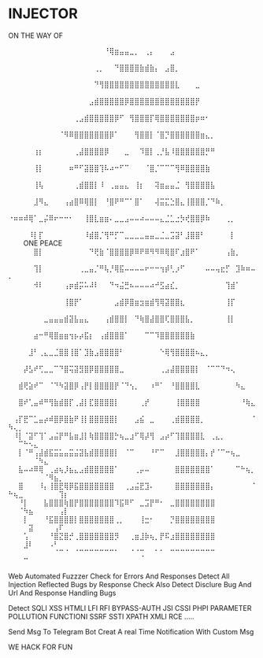 # INJECTOR

ON THE WAY OF 

⠀⠀⠀⠀⠀⠀⠀⠀⠀⠀⠀⠀⠀⠀⠀⠀⠀⠀⠀⠘⢿⣶⣤⣤⣀⡀⠀⢀⡄⠀⠀⠀⣠⠀⠀⠀⠀⠀⠀⠀⠀⠀⠀⠀⠀⠀⠀⠀⠀⠀⠀⠀⠀⠀⠀⠀⠀⠀⠀⠀⠀
⠀⠀⠀⠀⠀⠀⠀⠀⠀⠀⠀⠀⠀⠀⠀⠀⠀⢀⡀⠀⠀⠙⣿⣿⣿⣿⣷⣾⣷⡄⠀⣠⣿⡀⠀⠀⠀⠀⠀⠀⠀⠀⠀⠀⠀⠀⠀⠀⠀⠀⠀⠀⠀⠀⠀⠀⠀⠀⠀⠀⠀
⠀⠀⠀⠀⠀⠀⠀⠀⠀⠀⠀⠀⠀⠀⠀⠀⠀⠙⢻⣿⣿⣿⣿⣿⣿⣿⣿⣿⣿⣿⣿⣿⣿⣇⠀⠀⠀⣀⠀⠀⠀⠀⠀⠀⠀⠀⠀⠀⠀⠀⠀⠀⠀⠀⠀⠀⠀⠀⠀⠀⠀
⠀⠀⠀⠀⠀⠀⠀⠀⠀⠀⠀⠀⠀⠀⠀⠀⣠⣾⣿⣿⣿⣿⣿⡿⣿⣿⣿⣿⣿⣿⣿⣿⣿⣿⣿⣿⣿⡟⠀⠀⠀⠀⠀⠀⠀⠀⠀⠀⠀⠀⠀⠀⠀⠀⠀⠀⠀⠀⠀⠀⠀
⠀⠀⠀⠀⠀⠀⠀⠀⠀⠀⠀⠀⠀⢀⣠⣾⣿⣿⣿⣿⣿⡿⠋⠀⢻⣿⣿⣿⡏⢿⣿⣿⣿⣿⣿⣿⣿⡶⠶⠂⠀⠀⠀⠀⠀⠀⠀⠀⠀⠀⠀⠀⠀⠀⠀⠀⠀⠀⠀⠀⠀
⠀⠀⠀⠀⠀⠀⠀⠀⠀⠀⠈⠻⠿⣿⣿⣿⣿⣿⣿⣿⡿⠁⠀⠀⠀⢻⣿⣿⡇⠈⣿⡙⣿⣿⣿⣿⣿⣿⣶⣄⡀⠀⠀⠀⠀⠀⠀⠀⠀⠀⠀⠀⠀⠀⠀⠀⠀⠀⠀⠀⠀
⠀⠀⠀⠀⠀⢰⡆⠀⠀⠀⠀⠀⠀⢀⣼⣿⣿⣿⣿⡿⠀⠀⠀⣀⠀⠀⠹⣿⡇⢀⡘⣧⠸⣿⣿⣿⣿⣿⣿⡛⠛⠀⠀⠀⠀⠀⠀⠀⠀⠀⠀⠀⠀⠀⠀⠀⠀⠀⠀⠀⠀
⠀⠀⠀⠀⠀⢸⡇⠀⠀⠀⠀⠀⠶⠛⠋⣽⣿⣿⢹⠧⠴⠒⠋⠉⠀⠀⠀⠈⣿⡈⠉⠉⠉⢻⠿⣿⣿⣿⣿⣷⠀⠀⠀⠀⠀⠀⠀⠀⠀⠀⠀⠀⠀⠀⠀⠀⠀⠀⠀⠀⠀
⠀⠀⠀⠀⠀⢸⢧⠀⠀⠀⠀⠀⠀⢀⣾⣿⣿⡇⠸⠀⢀⣤⣤⣄⠀⢸⡆⠀⠀⢽⣶⣤⣤⣈⠀⢻⣿⣿⣿⣿⣧⠀⠀⠀⠀⠀⠀⠀⠀⠀⠀⠀⠀⠀⠀⠀⠀⠀⠀⠀⠀
⠀⠀⠀⠀⠀⣸⠻⣄⠀⠀⠀⢠⣴⣿⠿⢿⣿⡇⠀⠘⣿⠟⠛⠉⠁⣿⠁⠀⠀⢼⣭⣍⣑⣿⣄⢸⣿⣿⣿⡈⠙⠷⡀⠀⠀⠀⠀⠀⠀⠀⠀⠀⠀⠀⠀⠀⠀⠀⠀⠀⠀
⠐⠶⠶⠾⢿⠁⣀⡬⠿⠖⠒⠒⠂⠀⠀⢸⣿⣇⣶⣶⠄⣀⣀⣠⠤⠤⠴⠤⠤⠤⣄⣈⣁⣐⡳⢞⣿⣿⡿⠷⠀⠀⠀⢀⡀⠀⠀⠀⠀⠀⠀⠀⠀⠀⠀⠀⠀⠀⠀⠀⠀
⠀⠀⠀⠀⠸⡇⡏⠀⠀⠀⠀⠀⠀⠀⠀⠸⣾⣿⡈⢻⠛⡋⠉⣀⣀⣀⣀⣤⣤⣀⣈⣀⣩⣽⠃⣸⣿⣿⠃⠀⠀⠀⠀⠀⡇⠀⠀⠀⠀⠀⠀⠀ONE PEACE⠀⠀⠀⠀⠀⠀⠀⠀⠀
⠀⠀⠀⠀⠀⣿⡇⠀⠀⠀⠀⠀⠀⠀⠀⠀⠙⢟⣷⠈⣿⣿⣿⣿⡿⠿⠟⠿⠻⠻⠿⢿⣿⠏⣰⣿⠟⠁⠀⠀⠀⠀⠀⢠⣷⡀⠀⠀⠀⠀⠀⠀⠀⠀⠀⠀⠀⠀⠀⠀⠀
⠀⠀⠀⠀⠀⢹⡇⠀⠀⠀⠀⠀⠀⠀⢀⣀⣤⡈⠛⢧⡘⢿⣯⠤⠤⠤⠤⠖⠒⠒⢲⡾⢃⡰⠋⠀⠀⠀⠀⠤⠤⢤⣖⡋⠀⣹⠷⠶⠤⠄⠀⠀⠀⠀⠀⠀⠀⠀⠀⠀⠀
⠀⠀⠀⠀⠀⠺⠇⠀⠀⠀⠀⢠⡶⣾⡭⠥⠼⠇⠀⠀⠙⠲⣬⣛⠦⠤⠤⠤⠴⠚⣫⣴⣎⡀⠀⠀⠀⠀⠀⠀⠀⠀⠀⢹⣾⠁⠀⠀⠀⠀⠀⠀⠀⠀⠀⠀⠀⠀⠀⠀⠀
⠀⠀⠀⠀⠀⠀⠀⠀⠀⠀⠀⢸⣿⡟⠁⠀⠀⠀⠀⠀⠀⣠⣾⡿⣿⣶⣲⣶⣾⢻⢿⣽⣿⣿⣆⠀⠀⠀⠀⠀⠀⠀⠀⢸⡏⠀⠀⠀⠀⠀⠀⠀⠀⠀⠀⠀⠀⠀⠀⠀⠀
⠀⠀⠀⠀⠀⠀⠀⣀⣤⣤⣤⣾⣽⣧⣤⣄⠀⠀⠀⢠⣾⣿⣿⡇⠀⠙⢷⣿⣼⣿⣿⢏⣿⣿⣿⣧⡀⠀⠀⠀⠀⠀⠀⢸⡇⠀⠀⠀⠀⠀⠀⠀⠀⠀⠀⠀⠀⠀⠀⠀⠀
⠀⠀⠀⠀⠀⣴⠒⠛⢿⣿⣶⣶⢲⡦⡴⣯⡆⠀⢠⣾⣿⣿⣿⠁⠀⠀⠀⠉⠉⠹⣿⣿⣿⣿⣿⣿⣷⠀⠀⠀⠀⠀⠀⠀⠀⠀⠀⠀⠀⠀⠀⠀⠀⠀⠀⠀⠀⠀⠀⠀⠀
⠀⠀⠀⠀⣸⠃⢀⣄⣀⣈⣿⣿⢸⣿⠁⣹⣷⣠⣿⣿⣿⣿⠃⠀⠀⠀⠀⠀⠀⠀⠑⢿⢻⣿⣿⣿⣿⠦⣄⡀⠀⠀⠀⠀⠀⠀⠀⠀⠀⠀⠀⠀⠀⠀⠀⠀⠀⠀⠀⠀⠀
⠀⠀⠀⡼⣣⠞⢋⣀⣀⠉⠙⣿⢭⣽⣻⣿⡿⣿⣿⣿⣿⣿⣀⠀⠀⠀⠀⠀⠀⠀⢀⣠⣼⣿⣿⣿⣿⡇⠀⠈⠉⠉⠙⠲⢄⠀⠀⠀⠀⠀⠀⠀⠀⠀⠀⠀⠀⠀⠀⠀⠀
⠀⠀⣾⢟⣵⠞⠉⠀⠈⠙⠳⣽⣿⡿⢠⡟⡇⣿⣿⣿⣿⡟⠈⠙⢢⡀⠀⠀⠰⠛⠁⠀⠘⣿⣿⣿⣿⣇⠀⠀⠀⠀⠀⠀⠀⠳⣄⠀⠀⠀⠀⠀⠀⠀⠀⠀⠀⠀⠀⠀⠀
⠀⠀⣿⠞⢁⣤⠾⠛⢻⣷⣾⣿⡏⢀⣼⡇⣏⣿⣿⣿⣿⡇⠀⠀⠀⠀⢀⡞⠀⠀⠀⠀⠀⢸⣿⣿⣿⣿⠀⠀⠀⠀⠀⠀⠀⠀⠘⢷⣄⠀⠀⠀⠀⠀⠀⠀⠀⠀⠀⠀⠀
⠀⢠⡏⣟⠉⣁⣤⡴⠾⣿⡿⣿⣷⠟⢸⡇⣿⣿⣿⣿⣿⡇⠀⠀⠀⣠⣮⠀⣀⠀⠀⠀⢀⣾⣿⣿⣿⣿⡀⠀⠀⠀⠀⠀⠀⠀⠀⠀⠈⠳⢄⡀⠀⠀⠀⠀⠀⠀⠀⠀⠀
⠀⠸⡇⠈⣽⠋⢹⠁⣠⣬⡟⠛⣧⣶⣸⡇⢷⣿⣿⣿⣿⡓⢦⣀⣰⠋⢿⡼⢻⠀⣠⡴⠋⢹⣿⣿⣿⣿⣇⠀⢀⣄⡀⠀⠀⠀⠀⠀⠀⠀⠀⠉⠓⠢⣄⠀⠀⠀⠀⠀⠀
⠀⠀⡇⠈⠛⢠⣼⣾⣯⣭⣥⣤⣭⣬⣽⣧⣾⣿⣿⣿⣿⡇⠀⠈⠉⠀⠀⠀⠘⠋⠉⠀⠀⣸⣿⣿⣿⣿⣿⡄⡞⠈⠉⠒⢦⣀⠀⠀⠀⠀⠀⠀⠀⠀⠈⠳⣄⠀⠀⠀⠀
⠀⠀⣧⠤⠴⠿⢿⠀⢀⣴⢦⡸⣦⣄⣠⣾⣿⣿⣿⣿⣿⠁⠀⠀⠀⢀⡤⠤⠀⠀⠀⠀⠀⣿⣿⣿⣿⣿⣿⣿⠁⠀⠀⠀⠀⠉⠓⢦⡀⠀⠀⠀⠀⠀⠀⠀⠈⠻⣦⡀⠀
⠀⠀⣿⠀⠀⠀⠸⡄⢸⣿⣟⢿⡿⣯⣿⣿⣿⣿⣿⣿⣿⠀⠀⢀⣠⣬⣟⣹⠄⠀⠀⠀⠀⣿⣿⣿⣿⣿⣿⣿⡄⠀⠀⠀⠀⠀⠀⠀⠈⠓⢦⣀⠀⠀⠀⠀⠀⠀⠀⢹⡆
⠀⠀⠘⡇⠀⠀⠀⣧⣿⣿⣿⢷⣿⡟⣿⣿⣿⣿⣿⣿⣿⠹⣯⠿⠋⠀⣀⣩⡟⠛⠂⠀⣀⣿⣿⣿⣿⣿⣿⣿⣿⠀⠀⠀⠀⠀⠀⠀⠀⠀⠀⠈⠳⣦⠀⠀⠀⠀⠀⢠⡇
⠀⠀⠀⡇⠀⠀⠀⠘⣯⣿⣿⣿⣿⡇⣿⣿⣿⣿⣿⣿⣿⢀⡀⠀⠀⠀⢸⣒⠂⠀⠀⠀⡙⣿⣿⣿⣿⣿⣿⣿⣿⠀⠀⠀⠀⠀⠀⠀⠀⠀⠀⠀⠀⣽⠀⠀⠀⠀⢠⠏⠀
⠀⠀⠀⢡⠀⠀⠀⠀⠘⣿⣝⣿⡚⢀⣿⣿⣿⣿⣿⣿⣿⡻⠀⠀⢀⣶⣸⡷⢦⡀⡟⠯⣰⣿⣿⣿⣿⣿⣿⣿⣿⠀⠀⠀⠀⠀⠀⠀⠀⠀⠀⠀⣸⠇⠀⠀⠀⠠⠃⠀⠀
⠀⠀⠀⠀⠀⠀⠀⠀⠀⠈⠉⠈⠀⠈⠉⠉⠉⠉⠉⠉⠉⠁⠀⠀⠈⠈⢉⠀⠀⠁⠁⠀⠉⠉⠉⠉⠉⠉⠉⠉⠉⠀⠀⠀⠀⠀⠀⠀⠀⠀⠀⠀⠉⠀⠀⠀⠀⠀⠀⠀⠀








Web Automated Fuzzzer Check for Errors And Responses 
Detect All Injection Reflected Bugs by  Response Check 
Also Detect Disclure Bug And Url And Response Handling Bugs 

Detect SQLI XSS HTMLI LFI RFI BYPASS-AUTH JSI CSSI PHPI PARAMETER POLLUTION FUNCTIONI SSRF SSTI XPATH XMLI RCE .....

Send Msg To Telegram Bot 
Creat A real Time Notification With Custom Msg 


WE HACK FOR FUN 
